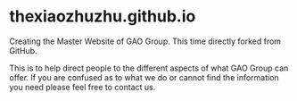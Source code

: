 # thexiaozhuzhu.github.io
Creating the Master Website of GAO Group. This time directly forked from GitHub.

This is to help direct people to the different aspects of what GAO Group can offer.
If you are confused as to what we do or cannot find the information you need please feel free to contact us.
